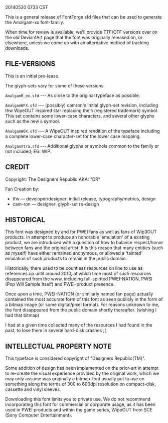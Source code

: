 20140530 0733 CST

This is a general release of FontForge sfd files that can be used to generate the Amalgam-xx font-family.

When time for review is available, we'll provide TTF/OTF versions over on the old DeviantArt page that the font was originally released on, or elsewhere, unless we come up with an alternative method of tracking downloads.

## FILE-VERSIONS

This is an initial pre-lease.

The glyph-sets vary for some of these versions.

`AmalgamR_ex.sfd` --- As close to the original typeface as possible.

`AmalgamWFX.sfd` --- (possibly) camron's Initial glyph-set revision, including thw WipeOUT inspired star replacing the `R` (registered trademark) symbol.  This set contains some lower-case characters, and several other glyphs such as the new `&` symbol.

`AmalgamWOX.sfd` --- A WipeOUT inspired rendition of the typeface including a complete lower-case character-set for the lower case mapping.

`AmalgamXtra.sfd` --- Additional glyphs or symbols common to the family or not included; EG: WIP.

## CREDIT

Copyright: The Designers Republic AKA: "DR"

Fan Creation by:

* tfw — developer/designer: initial release, typography/metrics, design
* cam-ron — designer: glyph-set re-design

## HISTORICAL

This font was designed by and for PWEI fans as well as fans of Wip3OUT products.
In attempt to produce an honorable 'emulation' of a existing product, we are introduced with a question of how to balance respect/honor between fans and the original artist.  It is this reason that many entities (such as myself) have either remained anonymous, or allowed a 'tainted' emulation of such products to remain in the public domain.

Historically, there used to be countless resources on line to use as references up until around 2010, at which time most of such resources disappeared from the www, including full-spirited PWEI-NATION, PWSI (Pop Will Sample Itself) and PWEI-product presence.

Once upon a time, PWEI-NATION (or similarly named fan page) actually contained the most accurate form of this font as seen publicly in the form of a bitmap image (or some digital/pixel format).  For reasons unknown to me, the font disappeared from the public domain shortly thereafter.  (wishing I had that bitmap)

I had at a given time collected many of the resources I had found in the past, to lose them in several hard-disk crashes ;(

## INTELLECTUAL PROPERTY NOTE

This typeface is considered copyright of "Designers Republic(TM)".

Some addition of design has been implemented on the prior-art in attempt to re-create the visual experience provided by the original work, which we may only assume was originally a bitmap-font usually put to use on something along the terms of 300 to 600dpi resolution on compact-disk, cassette and vinyl sleeves.

Downloading this font limits you to private use.  We do not recommend incorporating this font for commercial or corporate usage, as it has been used in PWEI products and within the game series, WipeOUT from SCE (Sony Computer Entertainment).
